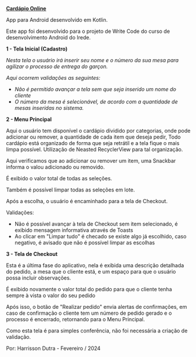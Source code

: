 <u>**Cardápio Online**</u>



App para Android desenvolvido em Kotlin.



Este app foi desenvolvido para o projeto de Write Code do curso de desenvolvimento Android do Irede.



**1 - Tela Inicial (Cadastro)**

<Inserir imagem>



*Nesta tela o usuário irá inserir seu nome e o número da sua mesa para agilizar o processo de entrega do garçon.*



<Inserir imagem>

*Aqui ocorrem validações as seguintes:*

- *Não é permitido avançar a tela sem que seja inserido um nome do cliente*
- *O número da mesa é selecionável, de acordo com a quantidade de mesas inseridas no sistema.*



**2 - Menu Principal**

<inserir telas>

Aqui o usuário tem disponível o cardápio dividido por categorias, onde pode adicionar ou remover, a quantidade de cada item que deseja pedir, Todo cardápio está organizado de forma que seja retrátil e a tela fique o mais limpa possível. Utilização de Neasted RecyclerView para tal organização.

Aqui verificamos que ao adicionar ou remover um item, uma Snackbar informa o valou adicionado ou removido.

É exibido o valor total de todas as seleções.

Também é possível limpar todas as seleções em lote.

Após a escolha, o usuário é encaminhado para a tela de Checkout.



Validações:

<Inserir imagem>

- Não é possível avançar à tela de Checkout sem item selecionado, é exibido mensagem informativa através de Toasts
- Ao clicar em "Limpar tudo" é checado se existe algo já escolhido, caso negativo, é avisado que não é possível limpar as escolhas



**3 - Tela de Checkout**

<inserir imagens>

Esta é a última fase do aplicativo, nela é exibida uma descrição detalhada do pedido, a mesa que o cliente está, e um espaço para que o usuário possa incluir observações.

É exibido novamente o valor total do pedido para que o cliente tenha sempre à vista o valor do seu pedido

Após isso, o botão de "Realizar pedido" envia alertas de confirmações, em caso de confirmação o cliente tem um número de pedido gerado e o processo é encerrado, retornando para o Menu Principal.

Como esta tela é para simples conferência, não foi necessária a criação de validação. 





Por: Harrisson Dutra - Fevereiro / 2024

